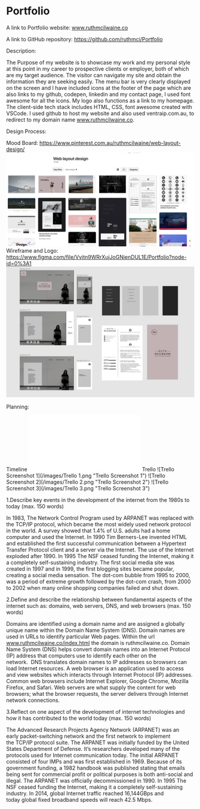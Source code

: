 # Portfolio
A link to Portfolio website: www.ruthmcilwaine.co

A link to GitHub repository: https://github.com/ruthmci/Portfolio

Description:

The Purpose of my website is to showcase my work and my personal style at this point in my career to prospective clients or 
employer, both of which are my target audience.
The visitor can navigate my site and obtain the information they are seeking easily. The menu bar is very clearly displayed
on the screen and I have included icons at the footer of the page which are also links to my github, codepen, linkedin and 
my contact page, I used font awesome for all the icons. My logo also functions as a link to my homepage.
The client-side tech stack includes HTML, CSS, font awesome created with VSCode. I used github to host my website and also 
used ventraip.com.au, to redirect to my domain name www.ruthmcilwaine.co.

Design Process:

Mood Board: https://www.pinterest.com.au/ruthmcilwaine/web-layout-design/
![Mood Board Screenshot](/images/Mood-Board-Pinterest.png "Mood Board")
Wireframe and Logo: https://www.figma.com/file/Vvitn9WRrXujJoGNienDUL1E/Portfolio?node-id=0%3A1
![Wireframe and Logo Screenshot](/images/Figma-Wireframe-Logo.png "Wireframe and Logo")


Planning:

Timeline
![Timeline](/images/Timeline.pdf "Timeline")
Trello
![Trello Screenshot 1](/images/Trello 1.png "Trello Screenshot 1")
![Trello Screenshot 2](/images/Trello 2.png "Trello Screenshot 2")
![Trello Screenshot 3](/images/Trello 3.png "Trello Screenshot 3")



1.Describe key events in the development of the internet from the 1980s to today (max. 150 words)

In 1983, The Network Control Program used by ARPANET was replaced with the TCP/IP protocol, which became the most widely used network protocol in the world. A survey showed that 1.4% of U.S. adults had a home computer and used the Internet.
In 1990 Tim Berners-Lee invented HTML and established the first successful communication between a Hypertext Transfer Protocol client and a server via the Internet. The use of the Internet exploded after 1990.
In 1995 The NSF ceased funding the Internet, making it a completely self-sustaining industry.
The first social media site was created in 1997 and in 1999, the first blogging sites became popular, creating a social media sensation.
The dot-com bubble from 1995 to 2000, was a period of extreme growth followed by the dot-com crash, from 2000 to 2002 when many online shopping companies failed and shut down.

2.Define and describe the relationship between fundamental aspects of the internet such as: domains, web servers, DNS, and web browsers (max. 150 words)

Domains are identified using a domain name and are assigned a globally unique name within the Domain Name System (DNS). Domain names are used in URLs to identify particular Web pages. Within the url www.ruthmcilwaine.co/index.html the domain is ruthmcilwaine.co.
Domain Name System (DNS) helps convert domain names into an Internet Protocol (IP) address that computers use to identify each other on the network.  DNS translates domain names to IP addresses so browsers can load Internet resources.
A web browser is an application used to access and view websites which interacts through Internet Protocol (IP) addresses. Common web browsers include Internet Explorer, Google Chrome, Mozilla Firefox, and Safari.
Web servers are what supply the content for web browsers; what the browser requests, the server delivers through Internet network connections. 

3.Reflect on one aspect of the development of internet technologies and how it has contributed to the world today (max. 150 words)

The Advanced Research Projects Agency Network (ARPANET) was an early packet-switching network and the first network to implement the TCP/IP protocol suite. The ARPANET was initially funded by the United States Department of Defense. It’s researchers developed many of the protocols used for Internet communication today.
The initial ARPANET consisted of four IMPs and was first established in 1969. Because of its government funding, a 1982 handbook was published stating that emails being sent for commercial profit or political purposes is both anti-social and illegal. The ARPANET was officially decommissioned in 1990. In 1995 The NSF ceased funding the Internet, making it a completely self-sustaining industry.
In 2014, global Internet traffic reached 16,144GBps and today global fixed broadband speeds will reach 42.5 Mbps.
